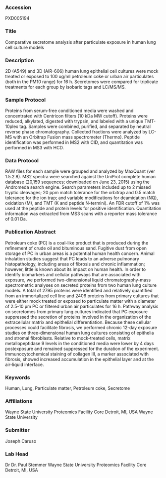 ### Accession
PXD005194

### Title
Comparative secretome analysis after particulate exposure in human lung cell culture models

### Description
2D (A549) and 3D (AIR-606) human lung epithelial cell cultures were mock treated or exposed to 100 ug/ml petroleum coke or urban air particulates (both in the PM10 range) for 16 h. Secretomes were compared for triplicate treatments for each group by isobaric tags and LC/MS/MS.

### Sample Protocol
Proteins from serum-free conditioned media were washed and concentrated with Centricon filters (10 kDa MW cutoff). Proteins were reduced, alkylated, digested with trypsin, and labeled with a unique TMT-10plex tag. Samples were combined, purified, and separated by neutral reverse phase chromatography. Collected fractions were analyzed by LC-MS with an Orbitrap Fusion mass spectrometer (Thermo). Peptide identification was performed in MS2 with CID, and quantitation was performed in MS3 with HCD.

### Data Protocol
RAW files for each sample were grouped and analyzed by MaxQuant (ver 1.5.2.8). MS2 spectra were searched against the UniProt complete human database (20,159 sequences; downloaded on June 23, 2015) using the Andromeda search engine. Search parameters included up to 2 missed tryptic cleavages; 20 ppm match tolerance for the orbitrap and 0.5 match tolerance for the ion trap; and variable modifications for deamidation (NQ), oxidation (M), and TMT (K and peptide N-termini). An FDR cutoff of 1% was used at the peptide and protein levels for positive identification. Quantitation information was extracted from MS3 scans with a reporter mass tolerance of 0.01 Da.

### Publication Abstract
Petroleum coke (PC) is a coal-like product that is produced during the refinement of crude oil and bituminous sand. Fugitive dust from open storage of PC in urban areas is a potential human health concern. Animal inhalation studies suggest that PC leads to an adverse pulmonary histopathology, including areas of fibrosis and chronic inflammation; however, little is known about its impact on human health. In order to identify biomarkers and cellular pathways that are associated with exposure, we performed two-dimensional liquid chromatography-mass spectrometric analyses on secreted proteins from two human lung culture models. A total of 2795 proteins were identified and relatively quantified from an immortalized cell line and 2406 proteins from primary cultures that were either mock treated or exposed to particulate matter with a diameter of 2.5-10 &#x3bc;m PC or filtered urban air particulates for 16 h. Pathway analysis on secretomes from primary lung cultures indicated that PC exposure suppressed the secretion of proteins involved in the organization of the extracellular matrix and epithelial differentiation. Because these cellular processes could facilitate fibrosis, we performed chronic 12-day exposure studies on three-dimensional human lung cultures consisting of epithelia and stromal fibroblasts. Relative to mock-treated cells, matrix metallopeptidase 9 levels in the conditioned media were lower by 4 days postexposure and remained suppressed for the duration of the experiment. Immunocytochemical staining of collagen III, a marker associated with fibrosis, showed increased accumulation in the epithelial layer and at the air-liquid interface.

### Keywords
Human, Lung, Particulate matter, Petroleum coke, Secretome

### Affiliations
Wayne State University Proteomics Facility Core Detroit, MI, USA
Wayne State University

### Submitter
Joseph Caruso

### Lab Head
Dr Dr. Paul Stemmer
Wayne State University Proteomics Facility Core Detroit, MI, USA


